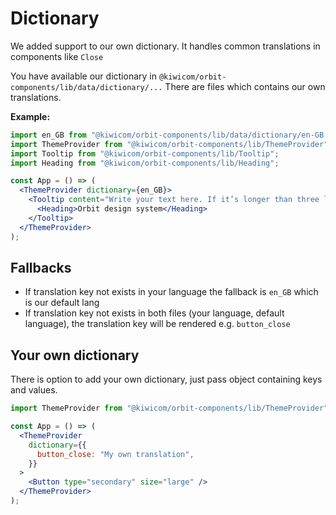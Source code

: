 # Dictionary

We added support to our own dictionary. It handles common translations in components like `Close`

You have available our dictionary in `@kiwicom/orbit-components/lib/data/dictionary/...`
There are files which contains our own translations.

**Example:**

```jsx
import en_GB from "@kiwicom/orbit-components/lib/data/dictionary/en-GB.json";
import ThemeProvider from "@kiwicom/orbit-components/lib/ThemeProvider";
import Tooltip from "@kiwicom/orbit-components/lib/Tooltip";
import Heading from "@kiwicom/orbit-components/lib/Heading";

const App = () => (
  <ThemeProvider dictionary={en_GB}>
    <Tooltip content="Write your text here. If it’s longer than three li…">
      <Heading>Orbit design system</Heading>
    </Tooltip>
  </ThemeProvider>
);
```

## Fallbacks

- If translation key not exists in your language the fallback is `en_GB` which is our default lang
- If translation key not exists in both files (your language, default language), the translation key will be rendered e.g. `button_close`

## Your own dictionary

There is option to add your own dictionary, just pass object containing keys and values.

```jsx
import ThemeProvider from "@kiwicom/orbit-components/lib/ThemeProvider";

const App = () => (
  <ThemeProvider
    dictionary={{
      button_close: "My own translation",
    }}
  >
    <Button type="secondary" size="large" />
  </ThemeProvider>
);
```
